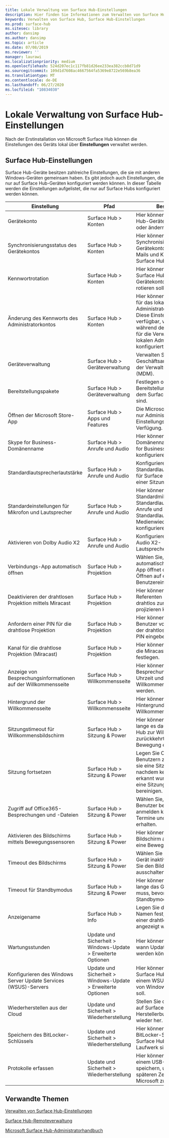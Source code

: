 ```yaml
---
title: Lokale Verwaltung von Surface Hub-Einstellungen
description: Hier finden Sie Informationen zum Verwalten von Surface Hub-Einstellungen über „Einstellungen“.
keywords: Verwalten von Surface Hub, Surface Hub-Einstellungen
ms.prod: surface-hub
ms.sitesec: library
author: dansimp
ms.author: dansimp
ms.topic: article
ms.date: 07/08/2019
ms.reviewer: ''
manager: laurawi
ms.localizationpriority: medium
ms.openlocfilehash: 524d207ec1c117fb81d26ee233ea382ccb8d71d9
ms.sourcegitcommit: 109d1d7608ac4667564fa5369e8722e569b8ea36
ms.translationtype: MT
ms.contentlocale: de-DE
ms.lasthandoff: 06/27/2020
ms.locfileid: "10834030"
---
```

# Lokale Verwaltung von Surface Hub-Einstellungen

Nach der Erstinstallation von Microsoft Surface Hub können die Einstellungen des Geräts lokal über **Einstellungen** verwaltet werden.

## Surface Hub-Einstellungen

Surface Hub-Geräte besitzen zahlreiche Einstellungen, die sie mit anderen Windows-Geräten gemeinsam haben. Es gibt jedoch auch Einstellungen, die nur auf Surface Hub-Geräten konfiguriert werden können. In dieser Tabelle werden die Einstellungen aufgelistet, die nur auf Surface Hubs konfiguriert werden können. 

| Einstellung | Pfad | Beschreibung |
| ------- | -------- | ----------- |
| Gerätekonto | Surface Hub > Konten | Hier können Sie das Surface Hub-Gerätekonto festlegen oder ändern. |
| Synchronisierungsstatus des Gerätekontos | Surface Hub > Konten | Hier können Sie den Synchronisierungsstatus des Gerätekontos in Bezug auf E-Mails und Kalender auf dem Surface Hub überprüfen. |
| Kennwortrotation | Surface Hub > Konten | Hier können Sie wählen, ob der Surface Hub das Kennwort des Gerätekontos automatisch rotieren soll.|
| Änderung des Kennworts des Administratorkontos  | Surface Hub > Konten | Hier können Sie das Kennwort für das lokale Administratorkonto ändern. Diese Einstellung ist nur verfügbar, wenn Sie das Gerät während der Erstausführung für die Verwendung eines lokalen Administratorkontos konfiguriert haben. |
| Geräteverwaltung | Surface Hub > Geräteverwaltung | Verwalten Sie Richtlinien und Geschäftsanwendungen mit der Verwaltung mobiler Geräte (MDM). |
| Bereitstellungspakete | Surface Hub > Geräteverwaltung | Festlegen oder Ändern von Bereitstellungspaketen, die auf dem Surface Hub installiert sind. |
| Öffnen der Microsoft Store-App | Surface Hub > Apps und Features | Die Microsoft Store-App steht nur Administratoren über die Einstellungs-App zur Verfügung. |
| Skype for Business-Domänenname | Surface Hub > Anrufe und Audio | Hier können Sie einen Domänennamen für den Skype for Business-Server konfigurieren. |
| Standardlautsprecherlautstärke | Surface Hub > Anrufe und Audio | Konfigurieren Sie die Standardlautsprecherlautstärke für Surface Hub beim Starten einer Sitzung. |
| Standardeinstellungen für Mikrofon und Lautsprecher | Surface Hub > Anrufe und Audio | Hier können Sie ein Standardmikrofon und einen Standardlautsprecher für Anrufe und einen Standardlautsprecher für die Medienwiedergabe konfigurieren. |
| Aktivieren von Dolby Audio X2 | Surface Hub > Anrufe und Audio | Konfigurieren Sie die Dolby Audio X2-Lautsprechererweiterungen. |
| Verbindungs-App automatisch öffnen | Surface Hub > Projektion | Wählen Sie, ob die Projektion automatisch die Verbindungs-App öffnet oder vor dem Öffnen auf eine Benutzereingabe wartet. |
| Deaktivieren der drahtlosen Projektion mittels Miracast | Surface Hub > Projektion | Hier können Sie wählen, ob Referenten mittels Miracast drahtlos zum Surface Hub projizieren können. |
| Anfordern einer PIN für die drahtlose Projektion | Surface Hub > Projektion | Hier können Sie wählen, ob Benutzer vor der Verwendung der drahtlosen Projektion eine PIN eingeben müssen. |
| Kanal für die drahtlose Projektion (Miracast) | Surface Hub > Projektion | Hier können Sie den Kanal für die Miracast-Projektion festlegen. |
| Anzeige von Besprechungsinformationen auf der Willkommensseite | Surface Hub > Willkommensseite | Hier können Sie wählen, ob der Besprechungsorganisator, die Uhrzeit und der Betreff auf der Willkommensseite angezeigt werden. |
| Hintergrund der Willkommensseite |  Surface Hub > Willkommensseite | Hier können Sie ein Hintergrundbild für die Willkommensseite auswählen. |
| Sitzungstimeout für Willkommensbildschirm | Surface Hub > Sitzung & Power | Hier können Sie wählen, wie lange es dauert, bis Surface Hub zur Willkommensseite zurückkehrt, nachdem keine Bewegung erkannt wurde. |
| Sitzung fortsetzen | Surface Hub > Sitzung & Power | Legen Sie Optionen fest, um Benutzern zu erlauben, dass sie eine Sitzung fortsetzen, nachdem keine Bewegung erkannt wurde, oder dass sie eine Sitzung automatisch bereinigen. |
| Zugriff auf Office365-Besprechungen und -Dateien | Surface Hub > Sitzung & Power | Wählen Sie, ob sich ein Benutzer bei Office365 anmelden kann, um Zugriff auf Termine und Dateien zu erhalten. |
| Aktivieren des Bildschirms mittels Bewegungssensoren | Surface Hub > Sitzung & Power | Hier können Sie wählen, ob der Bildschirm aktiviert wird, wenn eine Bewegung erkannt wird. |
| Timeout des Bildschirms | Surface Hub > Sitzung & Power | Wählen Sie aus, wie lange das Gerät inaktiv sein muss, bevor Sie den Bildschirm ausschalten. |
| Timeout für Standbymodus | Surface Hub > Sitzung & Power | Hier können Sie wählen, wie lange das Gerät inaktiv sein muss, bevor der Standbymodus aktiviert wird. |
| Anzeigename | Surface Hub > Info | Legen Sie den Surface Hub-Namen fest, der Benutzern bei einer drahtlosen Verbindung angezeigt wird. |
| Wartungsstunden | Update und Sicherheit > Windows-Update > Erweiterte Optionen | Hier können Sie konfigurieren, wann Updates installiert werden können. |
| Konfigurieren des Windows Server Update Services (WSUS)-Servers | Update und Sicherheit > Windows-Update > Erweiterte Optionen | Hier können Sie festlegen, ob Surface Hub Updates von einem WSUS-Server anstelle von Windows Update erhalten soll. |
| Wiederherstellen aus der Cloud | Update und Sicherheit > Wiederherstellung | Stellen Sie das Betriebssystem auf Surface Hub zu einem Herstellerbuild aus der Cloud wieder her. |
| Speichern des BitLocker-Schlüssels | Update und Sicherheit > Wiederherstellung | Hier können Sie den BitLocker-Schlüssel des Surface Hub auf einem USB-Laufwerk sichern. |
| Protokolle erfassen | Update und Sicherheit > Wiederherstellung | Hier können Sie Protokolle auf einem USB-Laufwerk speichern, um sie zu einem späteren Zeitpunkt an Microsoft zu senden. | 

## Verwandte Themen

[Verwalten von Surface Hub-Einstellungen](manage-surface-hub-settings.md)

[Surface Hub-Remoteverwaltung](remote-surface-hub-management.md)

[Microsoft Surface Hub-Administratorhandbuch](surface-hub-administrators-guide.md)
